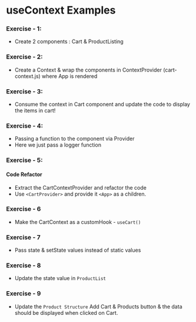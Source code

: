 # useContext Examples

### Exercise - 1:

- Create 2 components : Cart & ProductListing

### Exercise - 2:

- Create a Context & wrap the components in ContextProvider (cart-context.js) where App is rendered

### Exercise - 3:

- Consume the context in Cart component and update the code to display the items in cart!


### Exercise - 4:

- Passing a function to the component via Provider
- Here we just pass a logger function

### Exercise - 5:

#### Code Refactor

- Extract the CartContextProvider and refactor the code
- Use `<CartProvider>` and provide it `<App>` as a children.

### Exercise - 6

- Make the CartContext as a customHook - `useCart()`

### Exercise - 7

- Pass state & setState values instead of static values

### Exercise - 8

- Update the state value in `ProductList`

### Exercise - 9

- Update the `Product Structure` Add Cart & Products button & the data should be displayed when clicked on Cart.


